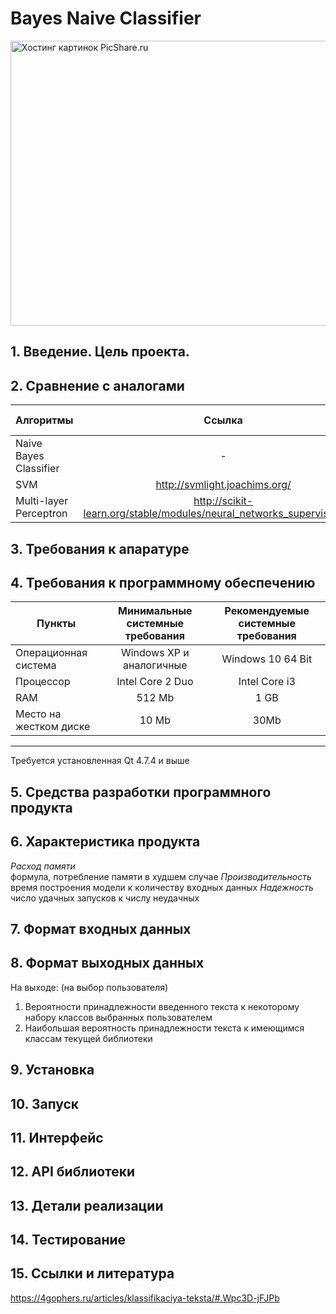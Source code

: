 # Bayes Naive Classifier
<a href="http://www.picshare.ru/view/8460334/" target="_blank"><img src="http://www.picshare.ru/uploads/180301/p4cC1p7vQg.png" border="0" width="930" height="456" title="Хостинг картинок PicShare.ru"></a>
## 1. Введение. Цель проекта.

## 2. Сравнение с аналогами
|Алгоритмы| Ссылка |Сложность реализации|Точность вычислений|Скорость выполнения|Требовательность к ресурсам|
|:--------|:------:|:------------------:|:-----------------:|:-----------------:|:-------------------------:|
|Naive Bayes Classifier| - |легкая|низкая|высокая|-
|SVM |<http://svmlight.joachims.org/>|средняя|средняя|высокая|+
|Multi-layer Perceptron |<http://scikit-learn.org/stable/modules/neural_networks_supervised.html>|высокая|высокая|средняя|++|


## 3. Требования к апаратуре



## 4. Требования к программному обеспечению
|Пункты|Минимальные системные требования|Рекомендуемые системные требования|
|------|:------------------------------:|:--------------------------------:|
|Операционная система| Windows XP и аналогичные|Windows 10 64 Bit|
|Процессор|Intel Core 2 Duo|Intel Core i3|Intel Core i3-530 и аналогичные|
|RAM|512 Mb|1 GB|
|Место на жестком диске|10 Mb|30Mb| 
-----------------------------------
Требуется установленная Qt 4.7.4 и выше
## 5. Средства разработки программного продукта

## 6. Характеристика продукта
*Расход памяти*  
формула, потребление памяти в худшем случае
*Производительность* 
время построения модели к количеству входных данных
*Надежность*
число удачных запусков к числу неудачных
## 7. Формат входных данных


## 8. Формат выходных данных
На выходе: (на выбор пользователя)
1. Вероятности принадлежности введенного текста к некоторому набору классов выбранных пользователем
2. Наибольшая вероятность принадлежности текста к имеющимся классам текущей библиотеки
## 9. Установка
## 10. Запуск
## 11. Интерфейс
## 12. API библиотеки
## 13. Детали реализации
## 14. Тестирование
## 15. Ссылки и литература
https://4gophers.ru/articles/klassifikaciya-teksta/#.Wpc3D-jFJPb
